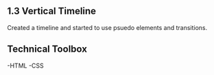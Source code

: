 ## 1.3 Vertical Timeline
Created a timeline and started to use psuedo elements and transitions.

## Technical Toolbox
-HTML -CSS
